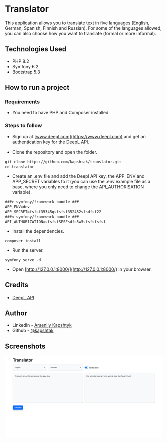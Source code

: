 # Translator

This application allows you to translate text in five languages (English, German, Spanish, Finnish and Russian). For some of the languages allowed, you can also choose how you want to translate (formal or more informal).

## Technologies Used

- PHP 8.2
- Symfony 6.2
- Bootstrap 5.3


## How to run a project

### Requirements
- You need to have PHP and Composer installed.

### Steps to follow

- Sign up at [www.deepl.com](https://www.deepl.com) and get an authentication key for the DeepL API.

- Clone the repository and open the folder.

```
git clone https://github.com/kapshtak/translator.git
cd translator
```
- Create an .env file and add the Deepl API key, the APP_ENV and APP_SECRET variables to it (you can use the .env.example file as a base, where you only need to change the API_AUTHORISATION variable).
```
###> symfony/framework-bundle ###
APP_ENV=dev
APP_SECRET=fsfsf35345qsfsfsf352452sfsdfsf22
###< symfony/framework-bundle ###
API_AUTHORIZATION=sfsfsfSFSFsdfs5w5sfsfsfsfsf
```
- Install the dependencies.
```
composer install
```
- Run the server.
```
symfony serve -d
```
- Open [http://127.0.0.1:8000/](http://127.0.0.1:8000/) in your browser.

## Credits

- [DeepL API](https://www.deepl.com/translator)

## Author

- LinkedIn - [Arseniiy Kapshtyk](https://www.linkedin.com/in/kapshtyk/)
- Github - [@kapshtak](https://github.com/Kapshtak)

## Screenshots

![desktop](https://github.com/Kapshtak/translator/blob/main/screenshots/desktop.png)
